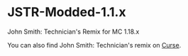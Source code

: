 # JSTR-Modded-1.1.x
John Smith: Technician's Remix for MC 1.18.x

You can also find John Smith: Technician's remix on [Curse](https://mods.curse.com/texture-packs/minecraft/223328-john-smith-legacy-modded).
